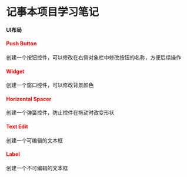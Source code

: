 # 记事本项目学习笔记

#### UI布局

#### <font color=red>Push Button</font>

创建一个按钮控件，可以修改在右侧对象栏中修改按钮的名称，方便后续操作

#### <font color=red>Widget</font>

创建一个窗口控件，可以修改背景颜色

#### <font color=red>Horizontal Spacer</font>

创建一个弹簧控件，防止控件在拖动时改变形状

#### <font color=red>Text Edit</font>

创建一个可编辑的文本框

#### <font color=red>Label</font>

创建一个不可编辑的文本框











